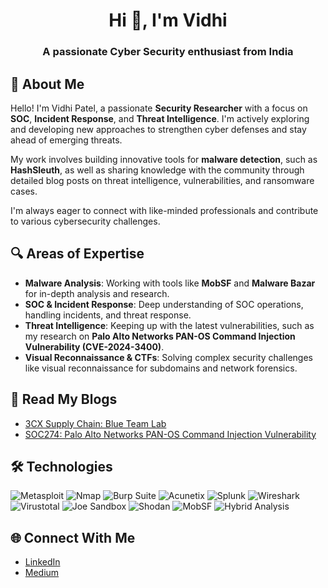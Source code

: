 <h1 align="center">Hi 👋, I'm Vidhi</h1>
<h3 align="center">A passionate Cyber Security enthusiast from India</h3>


## 👋 About Me
Hello! I'm Vidhi Patel, a passionate **Security Researcher** with a focus on **SOC**, **Incident Response**, and **Threat Intelligence**. I'm actively exploring and developing new approaches to strengthen cyber defenses and stay ahead of emerging threats.

My work involves building innovative tools for **malware detection**, such as **HashSleuth**, as well as sharing knowledge with the community through detailed blog posts on threat intelligence, vulnerabilities, and ransomware cases.

I'm always eager to connect with like-minded professionals and contribute to various cybersecurity challenges. 

## 🔍 Areas of Expertise
- **Malware Analysis**: Working with tools like **MobSF** and **Malware Bazar** for in-depth analysis and research.
- **SOC & Incident Response**: Deep understanding of SOC operations, handling incidents, and threat response.
- **Threat Intelligence**: Keeping up with the latest vulnerabilities, such as my research on **Palo Alto Networks PAN-OS Command Injection Vulnerability (CVE-2024-3400)**.
- **Visual Reconnaissance & CTFs**: Solving complex security challenges like visual reconnaissance for subdomains and network forensics.


## 📝 Read My Blogs
- [3CX Supply Chain: Blue Team Lab](https://medium.com/@patelvidhi4288/3cx-supply-chain-blue-team-lab-xxxxxxxxxxxx)  
- [SOC274: Palo Alto Networks PAN-OS Command Injection Vulnerability](https://medium.com/@patelvidhi4288/soc274-palo-alto-networks-pan-os-command-injection-vulnerability-cve-2024-3400)

## 🛠 Technologies

![Metasploit](https://img.shields.io/badge/-Metasploit-black?style=for-the-badge&logo=metasploit)
![Nmap](https://img.shields.io/badge/-Nmap-black?style=for-the-badge&logo=nmap)
![Burp Suite](https://img.shields.io/badge/-Burp%20Suite-black?style=for-the-badge&logo=burp-suite&logoColor=orange)
![Acunetix](https://img.shields.io/badge/-Acunetix-black?style=for-the-badge&logo=acunetix&logoColor=red)
![Splunk](https://img.shields.io/badge/-Splunk-black?style=for-the-badge&logo=splunk&logoColor=yellow)
![Wireshark](https://img.shields.io/badge/-Wireshark-black?style=for-the-badge&logo=wireshark&logoColor=blue)
![Virustotal](https://img.shields.io/badge/-Virustotal-black?style=for-the-badge&logo=virustotal&logoColor=blue)
![Joe Sandbox](https://img.shields.io/badge/-Joe%20Sandbox-black?style=for-the-badge&logo=joe-sandbox)
![Shodan](https://img.shields.io/badge/-Shodan-black?style=for-the-badge&logo=shodan&logoColor=red)
![MobSF](https://img.shields.io/badge/-MobSF-black?style=for-the-badge&logo=mob-sf)
![Hybrid Analysis](https://img.shields.io/badge/-Hybrid%20Analysis-black?style=for-the-badge&logo=hybrid-analysis)

## 🌐 Connect With Me
- [LinkedIn](https://www.linkedin.com/in/vidhi-patel-197474220/)
- [Medium](https://medium.com/@patelvidhi4288)





